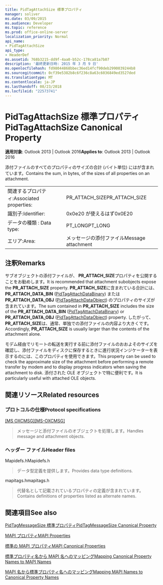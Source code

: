 ```yaml
---
title: PidTagAttachSize 標準プロパティ
manager: soliver
ms.date: 03/09/2015
ms.audience: Developer
ms.topic: reference
ms.prod: office-online-server
localization_priority: Normal
api_name:
- PidTagAttachSize
api_type:
- HeaderDef
ms.assetid: 768b3215-dd9f-4aa0-b52c-178ca81a7b07
description: '最終更新日時: 2015 年 3 月 9 日'
ms.openlocfilehash: fd98044868bbec36ed14fcf90deb2990039244b8
ms.sourcegitcommit: 0cf39e5382b8c6f236c8a63c6036849ed3527ded
ms.translationtype: MT
ms.contentlocale: ja-JP
ms.lasthandoff: 08/23/2018
ms.locfileid: "22573741"
---
```

# <a name="pidtagattachsize-canonical-property"></a><span data-ttu-id="4fdca-103">PidTagAttachSize 標準プロパティ</span><span class="sxs-lookup"><span data-stu-id="4fdca-103">PidTagAttachSize Canonical Property</span></span>

  
  
<span data-ttu-id="4fdca-104">**適用対象**: Outlook 2013 | Outlook 2016</span><span class="sxs-lookup"><span data-stu-id="4fdca-104">**Applies to**: Outlook 2013 | Outlook 2016</span></span> 
  
<span data-ttu-id="4fdca-105">添付ファイルのすべてのプロパティのサイズの合計 (バイト単位) にはが含まれています。</span><span class="sxs-lookup"><span data-stu-id="4fdca-105">Contains the sum, in bytes, of the sizes of all properties on an attachment.</span></span> 
  
|||
|:-----|:-----|
|<span data-ttu-id="4fdca-106">関連するプロパティ:</span><span class="sxs-lookup"><span data-stu-id="4fdca-106">Associated properties:</span></span>  <br/> |<span data-ttu-id="4fdca-107">PR_ATTACH_SIZE</span><span class="sxs-lookup"><span data-stu-id="4fdca-107">PR_ATTACH_SIZE</span></span>  <br/> |
|<span data-ttu-id="4fdca-108">識別子:</span><span class="sxs-lookup"><span data-stu-id="4fdca-108">Identifier:</span></span>  <br/> |<span data-ttu-id="4fdca-109">0x0e20 が使えるはず</span><span class="sxs-lookup"><span data-stu-id="4fdca-109">0x0E20</span></span>  <br/> |
|<span data-ttu-id="4fdca-110">データの種類 : </span><span class="sxs-lookup"><span data-stu-id="4fdca-110">Data type:</span></span>  <br/> |<span data-ttu-id="4fdca-111">PT_LONG</span><span class="sxs-lookup"><span data-stu-id="4fdca-111">PT_LONG</span></span>  <br/> |
|<span data-ttu-id="4fdca-112">エリア:</span><span class="sxs-lookup"><span data-stu-id="4fdca-112">Area:</span></span>  <br/> |<span data-ttu-id="4fdca-113">メッセージの添付ファイル</span><span class="sxs-lookup"><span data-stu-id="4fdca-113">Message attachment</span></span>  <br/> |
   
## <a name="remarks"></a><span data-ttu-id="4fdca-114">注釈</span><span class="sxs-lookup"><span data-stu-id="4fdca-114">Remarks</span></span>

<span data-ttu-id="4fdca-115">サブオブジェクトの添付ファイルが、 **PR_ATTACH_SIZE**プロパティを公開することをお勧めします。</span><span class="sxs-lookup"><span data-stu-id="4fdca-115">It is recommended that attachment subobjects expose the **PR_ATTACH_SIZE** property.</span></span> <span data-ttu-id="4fdca-116">**PR_ATTACH_SIZE**に含まれている合計には、 **PR_ATTACH_DATA_BIN** ([PidTagAttachDataBinary](pidtagattachdatabinary-canonical-property.md)) または**PR_ATTACH_DATA_OBJ** ([PidTagAttachDataObject](pidtagattachdataobject-canonical-property.md)) のプロパティのサイズが含まれています。</span><span class="sxs-lookup"><span data-stu-id="4fdca-116">The sum contained in **PR_ATTACH_SIZE** includes the size of the **PR_ATTACH_DATA_BIN** ([PidTagAttachDataBinary](pidtagattachdatabinary-canonical-property.md)) or **PR_ATTACH_DATA_OBJ** ([PidTagAttachDataObject](pidtagattachdataobject-canonical-property.md)) property.</span></span> <span data-ttu-id="4fdca-117">したがって、 **PR_ATTACH_SIZE**は、通常、単独での添付ファイルの内容より大きくです。</span><span class="sxs-lookup"><span data-stu-id="4fdca-117">Accordingly, **PR_ATTACH_SIZE** is usually larger than the contents of the attachment alone.</span></span> 
  
<span data-ttu-id="4fdca-118">モデム経由でリモートの転送を実行する前に添付ファイルのおおよそのサイズを確認し、添付ファイルをディスクに保存するときに進行状況インジケーターを表示するのには、このプロパティを使用できます。</span><span class="sxs-lookup"><span data-stu-id="4fdca-118">This property can be used to check the approximate size of the attachment before performing a remote transfer by modem and to display progress indicators when saving the attachment to disk.</span></span> <span data-ttu-id="4fdca-119">添付された OLE オブジェクトで特に便利です。</span><span class="sxs-lookup"><span data-stu-id="4fdca-119">It is particularly useful with attached OLE objects.</span></span> 
  
## <a name="related-resources"></a><span data-ttu-id="4fdca-120">関連リソース</span><span class="sxs-lookup"><span data-stu-id="4fdca-120">Related resources</span></span>

### <a name="protocol-specifications"></a><span data-ttu-id="4fdca-121">プロトコルの仕様</span><span class="sxs-lookup"><span data-stu-id="4fdca-121">Protocol specifications</span></span>

<span data-ttu-id="4fdca-122">[[MS OXCMSG]](http://msdn.microsoft.com/library/7fd7ec40-deec-4c06-9493-1bc06b349682%28Office.15%29.aspx)</span><span class="sxs-lookup"><span data-stu-id="4fdca-122">[[MS-OXCMSG]](http://msdn.microsoft.com/library/7fd7ec40-deec-4c06-9493-1bc06b349682%28Office.15%29.aspx)</span></span>
  
> <span data-ttu-id="4fdca-123">メッセージと添付ファイルのオブジェクトを処理します。</span><span class="sxs-lookup"><span data-stu-id="4fdca-123">Handles message and attachment objects.</span></span>
    
### <a name="header-files"></a><span data-ttu-id="4fdca-124">ヘッダー ファイル</span><span class="sxs-lookup"><span data-stu-id="4fdca-124">Header files</span></span>

<span data-ttu-id="4fdca-125">Mapidefs.h</span><span class="sxs-lookup"><span data-stu-id="4fdca-125">Mapidefs.h</span></span>
  
> <span data-ttu-id="4fdca-126">データ型定義を提供します。</span><span class="sxs-lookup"><span data-stu-id="4fdca-126">Provides data type definitions.</span></span>
    
<span data-ttu-id="4fdca-127">mapitags.h</span><span class="sxs-lookup"><span data-stu-id="4fdca-127">mapitags.h</span></span>
  
> <span data-ttu-id="4fdca-128">代替名として記載されているプロパティの定義が含まれています。</span><span class="sxs-lookup"><span data-stu-id="4fdca-128">Contains definitions of properties listed as alternate names.</span></span>
    
## <a name="see-also"></a><span data-ttu-id="4fdca-129">関連項目</span><span class="sxs-lookup"><span data-stu-id="4fdca-129">See also</span></span>



[<span data-ttu-id="4fdca-130">PidTagMessageSize 標準プロパティ</span><span class="sxs-lookup"><span data-stu-id="4fdca-130">PidTagMessageSize Canonical Property</span></span>](pidtagmessagesize-canonical-property.md)


[<span data-ttu-id="4fdca-131">MAPI プロパティ</span><span class="sxs-lookup"><span data-stu-id="4fdca-131">MAPI Properties</span></span>](mapi-properties.md)
  
[<span data-ttu-id="4fdca-132">標準の MAPI プロパティ</span><span class="sxs-lookup"><span data-stu-id="4fdca-132">MAPI Canonical Properties</span></span>](mapi-canonical-properties.md)
  
[<span data-ttu-id="4fdca-133">標準プロパティ名から MAPI 名へのマッピング</span><span class="sxs-lookup"><span data-stu-id="4fdca-133">Mapping Canonical Property Names to MAPI Names</span></span>](mapping-canonical-property-names-to-mapi-names.md)
  
[<span data-ttu-id="4fdca-134">MAPI 名から標準プロパティ名へのマッピング</span><span class="sxs-lookup"><span data-stu-id="4fdca-134">Mapping MAPI Names to Canonical Property Names</span></span>](mapping-mapi-names-to-canonical-property-names.md)

